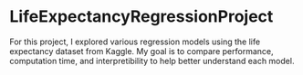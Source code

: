 # LifeExpectancyRegressionProject

For this project, I explored various regression models using the life expectancy dataset from Kaggle. My goal is to compare performance, computation time, and interpretibility to help better understand each model. 
